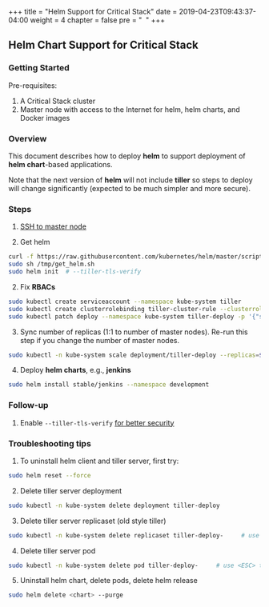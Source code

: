 +++
title = "Helm Support for Critical Stack"
date = 2019-04-23T09:43:37-04:00
weight = 4
chapter = false
pre = "<i class='fas fa-toolbox'></i> &nbsp;"
+++

## Helm Chart Support for Critical Stack

### Getting Started
Pre-requisites:
1. A Critical Stack cluster
1. Master node with access to the Internet for helm, helm charts, and Docker images

### Overview
This document describes how to deploy **helm** to support deployment of **helm chart**-based applications.

Note that the next version of **helm** will not include **tiller** so steps to deploy will change significantly (expected to be much simpler and more secure).

### Steps
1. [SSH to master node](../ssh_master_node/)

1. Get helm
```sh
curl -f https://raw.githubusercontent.com/kubernetes/helm/master/scripts/get > /tmp/get_helm.sh
sudo sh /tmp/get_helm.sh
sudo helm init	# --tiller-tls-verify
```

2. Fix **RBACs**
```sh
sudo kubectl create serviceaccount --namespace kube-system tiller
sudo kubectl create clusterrolebinding tiller-cluster-rule --clusterrole=cluster-admin --serviceaccount=kube-system:tiller
sudo kubectl patch deploy --namespace kube-system tiller-deploy -p '{"spec":{"template":{"spec":{"serviceAccount":"tiller"}}}}'
```

3. Sync number of replicas (1:1 to number of master nodes).  Re-run this step if you change the number of master nodes.
```sh
sudo kubectl -n kube-system scale deployment/tiller-deploy --replicas=$(kubectl get nodes --selector='node-role.kubernetes.io/master' | grep -v '^NAME ' | wc -l)
```

4. Deploy **helm charts**, e.g., **jenkins**
```sh
sudo helm install stable/jenkins --namespace development
```

### Follow-up
1. Enable `--tiller-tls-verify` [for better security](https://github.com/helm/helm/blob/master/docs/securing_installation.md)

### Troubleshooting tips
1. To uninstall helm client and tiller server, first try:
```sh
sudo helm reset --force
```

2. Delete tiller server deployment
```sh
sudo kubectl -n kube-system delete deployment tiller-deploy
```

3. Delete tiller server replicaset (old style tiller)
```sh
sudo kubectl -n kube-system delete replicaset tiller-deploy-     # use <ESC> to complete
```

4. Delete tiller server pod
```sh
sudo kubectl -n kube-system delete pod tiller-deploy-     # use <ESC> to complete
```

5. Uninstall helm chart, delete pods, delete helm release
```sh
sudo helm delete <chart> --purge
```

